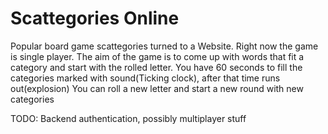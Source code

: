 # Scattegories Online
Popular board game scattegories turned to a Website.
Right now the game is single player. The aim of the game is to come up with words that fit a category and start with the rolled letter.
You have 60 seconds to fill the categories marked with sound(Ticking clock), after that time runs out(explosion)
You can roll a new letter and start a new round with new categories




TODO: Backend authentication, possibly multiplayer stuff
